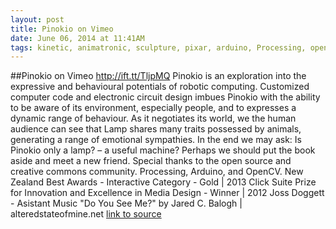 ```yaml
---
layout: post
title: Pinokio on Vimeo
date: June 06, 2014 at 11:41AM
tags: kinetic, animatronic, sculpture, pixar, arduino, Processing, openCV
---
```

##Pinokio on Vimeo
http://ift.tt/TljpMQ
Pinokio is an exploration into the expressive and behavioural potentials of robotic computing. Customized computer code and electronic circuit design imbues Pinokio with the ability to be aware of its environment, especially people, and to expresses a dynamic range of behaviour. As it negotiates its world, we the human audience can see that Lamp shares many traits possessed by animals, generating a range of emotional sympathies. In the end we may ask: Is Pinokio only a lamp? – a useful machine? Perhaps we should put the book aside and meet a new friend.
Special thanks to the open source and creative commons community.
Processing, Arduino, and OpenCV.
New Zealand Best Awards - Interactive Category - Gold | 2013
Click Suite Prize for Innovation and Excellence in Media Design - Winner | 2012
Joss Doggett - Asistant
Music &quot;Do You See Me?&quot; by Jared C. Balogh | alteredstateofmine.net
[link to source](http://ift.tt/XZRjSO) 
